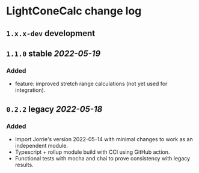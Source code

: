 # LightConeCalc change log

## `1.x.x-dev` development

## `1.1.0` stable _2022-05-19_

### Added

- feature: improved stretch range calculations (not yet used for integration).

## `0.2.2` legacy _2022-05-18_

### Added

- Import Jorrie's version 2022-05-14 with minimal changes to work as an
  independent module.
- Typescript + rollup module build with CCI using GitHub action.
- Functional tests with mocha and chai to prove consistency with legacy results.
